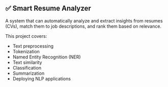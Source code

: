 ## ✅ **Smart Resume Analyzer**

A system that can automatically analyze and extract insights from resumes (CVs), match them to job descriptions, and rank them based on relevance.

This project covers:

* Text preprocessing
* Tokenization
* Named Entity Recognition (NER)
* Text similarity
* Classification
* Summarization
* Deploying NLP applications

